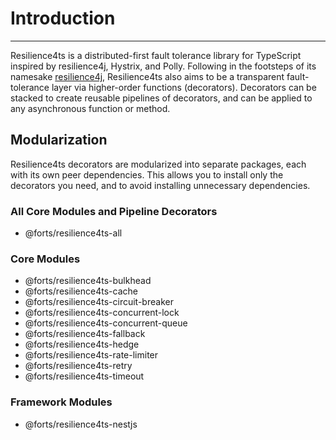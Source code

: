 # Introduction

---

Resilience4ts is a distributed-first fault tolerance library for TypeScript inspired by resilience4j, Hystrix, and Polly. Following in the footsteps of its namesake [resilience4j](https://resilience4j.readme.io/docs/getting-started), Resilience4ts also aims to be a transparent fault-tolerance layer via higher-order functions (decorators). Decorators can be stacked to create reusable pipelines of decorators, and can be applied to any asynchronous function or method.

## Modularization

Resilience4ts decorators are modularized into separate packages, each with its own peer dependencies. This allows you to install only the decorators you need, and to avoid installing unnecessary dependencies.

### All Core Modules and Pipeline Decorators

- @forts/resilience4ts-all

### Core Modules

- @forts/resilience4ts-bulkhead
- @forts/resilience4ts-cache
- @forts/resilience4ts-circuit-breaker
- @forts/resilience4ts-concurrent-lock
- @forts/resilience4ts-concurrent-queue
- @forts/resilience4ts-fallback
- @forts/resilience4ts-hedge
- @forts/resilience4ts-rate-limiter
- @forts/resilience4ts-retry
- @forts/resilience4ts-timeout

### Framework Modules

- @forts/resilience4ts-nestjs
